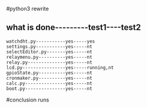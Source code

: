 #python3 rewrite
## what is done---------test1----test2
    watchdht.py-----------yes-----yes
    settings.py-----------yes-----nt
    selectEditor.py-------yes-----nt
    relaymenu.py----------yes-----nt
    relay.py--------------yes-----nt
    lcd.py----------------yes-----running,nt
    gpioState.py----------yes-----nt
    cronmaker.py----------yes-----nt
    calc.py---------------yes-----nt
    boot.py---------------yes-----nt

#conclusion 
    runs 
